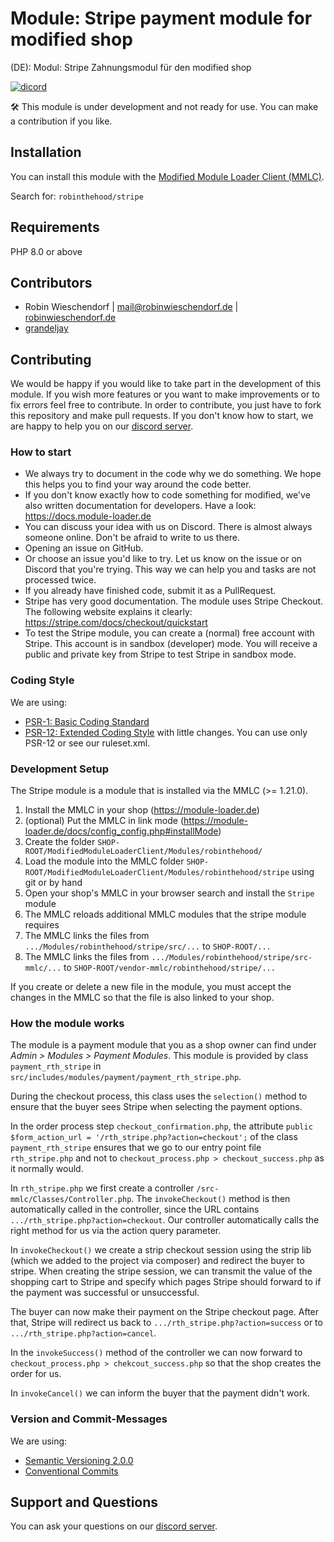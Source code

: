 # Module: Stripe payment module for modified shop
(DE): Modul: Stripe Zahnungsmodul für den modified shop

[![dicord](https://img.shields.io/discord/727190419158597683)](https://discord.gg/9NqwJqP)

🛠 This module is under development and not ready for use. You can make a contribution if you like.

## Installation
You can install this module with the [Modified Module Loader Client (MMLC)](http://module-loader.de).

Search for: `robinthehood/stripe`

## Requirements
PHP 8.0 or above

## Contributors
- Robin Wieschendorf | <mail@robinwieschendorf.de> | [robinwieschendorf.de](https://robinwieschendorf.de)
- [grandeljay](https://github.com/grandeljay)

## Contributing
We would be happy if you would like to take part in the development of this module. If you wish more features or you want to make improvements or to fix errors feel free to contribute. In order to contribute, you just have to fork this repository and make pull requests. If you don't know how to start, we are happy to help you on our [discord server](https://discord.gg/9NqwJqP).

### How to start
- We always try to document in the code why we do something. We hope this helps you to find your way around the code better.
- If you don't know exactly how to code something for modified, we've also written documentation for developers. Have a look: https://docs.module-loader.de
- You can discuss your idea with us on Discord. There is almost always someone online. Don't be afraid to write to us there.
- Opening an issue on GitHub.
- Or choose an issue you'd like to try. Let us know on the issue or on Discord that you're trying. This way we can help you and tasks are not processed twice.
- If you already have finished code, submit it as a PullRequest.
- Stripe has very good documentation. The module uses Stripe Checkout. The following website explains it clearly: https://stripe.com/docs/checkout/quickstart
- To test the Stripe module, you can create a (normal) free account with Stripe. This account is in sandbox (developer) mode. You will receive a public and private key from Stripe to test Stripe in sandbox mode.

### Coding Style
We are using:
- [PSR-1: Basic Coding Standard](https://www.php-fig.org/psr/psr-1/)
- [PSR-12: Extended Coding Style](https://www.php-fig.org/psr/psr-12/) with little changes. You can use only PSR-12 or see our ruleset.xml.

### Development Setup

The Stripe module is a module that is installed via the MMLC (>= 1.21.0).

1. Install the MMLC in your shop (https://module-loader.de)
1. (optional) Put the MMLC in link mode (https://module-loader.de/docs/config_config.php#installMode)
1. Create the folder `SHOP-ROOT/ModifiedModuleLoaderClient/Modules/robinthehood/`
1. Load the module into the MMLC folder `SHOP-ROOT/ModifiedModuleLoaderClient/Modules/robinthehood/stripe` using git or by hand
1. Open your shop's MMLC in your browser search and install the `Stripe` module
1. The MMLC reloads additional MMLC modules that the stripe module requires
1. The MMLC links the files from `.../Modules/robinthehood/stripe/src/...` to `SHOP-ROOT/...`
1. The MMLC links the files from `.../Modules/robinthehood/stripe/src-mmlc/...` to `SHOP-ROOT/vendor-mmlc/robinthehood/stripe/...`

If you create or delete a new file in the module, you must accept the changes in the MMLC so that the file is also linked to your shop.

### How the module works

The module is a payment module that you as a shop owner can find under *Admin > Modules > Payment Modules*. This module is provided by class `payment_rth_stripe` in `src/includes/modules/payment/payment_rth_stripe.php`.

During the checkout process, this class uses the `selection()` method to ensure that the buyer sees Stripe when selecting the payment options.

In the order process step `checkout_confirmation.php`, the attribute `public $form_action_url = '/rth_stripe.php?action=checkout';` of the class `payment_rth_stripe` ensures that we go to our entry point file `rth_stripe.php` and not to `checkout_process.php > checkout_success.php` as it normally would.

In `rth_stripe.php` we first create a controller `/src-mmlc/Classes/Controller.php`. The `invokeCheckout()` method is then automatically called in the controller, since the URL contains `.../rth_stripe.php?action=checkout`. Our controller automatically calls the right method for us via the action query parameter.

In `invokeCheckout()` we create a strip checkout session using the strip lib (which we added to the project via composer) and redirect the buyer to stripe. When creating the stripe session, we can transmit the value of the shopping cart to Stripe and specify which pages Stripe should forward to if the payment was successful or unsuccessful.

The buyer can now make their payment on the Stripe checkout page. After that, Stripe will redirect us back to `.../rth_stripe.php?action=success` or to `.../rth_stripe.php?action=cancel`.

In the `invokeSuccess()` method of the controller we can now forward to `checkout_process.php > chekcout_success.php` so that the shop creates the order for us.

In `invokeCancel()` we can inform the buyer that the payment didn't work.

### Version and Commit-Messages
We are using:
- [Semantic Versioning 2.0.0](https://semver.org)
- [Conventional Commits](https://www.conventionalcommits.org/en/v1.0.0/)

## Support and Questions
You can ask your questions on our [discord server](https://discord.gg/9NqwJqP).

